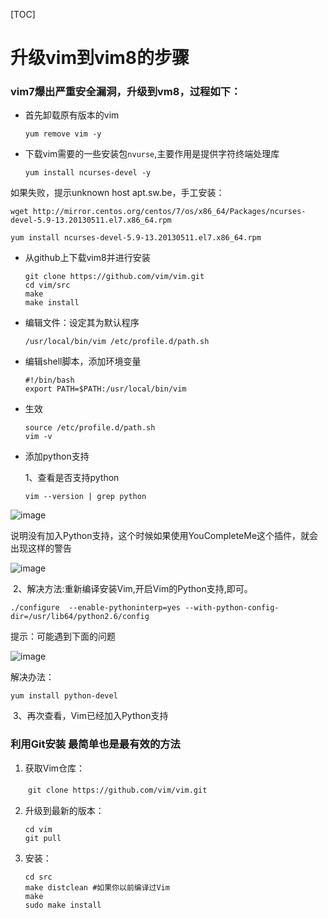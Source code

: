 [TOC]

# 升级vim到vim8的步骤

### vim7爆出严重安全漏洞，升级到vm8，过程如下：

- 首先卸载原有版本的vim

  `yum remove vim -y`

- 下载vim需要的一些安装包`nvurse`,主要作用是提供字符终端处理库


  `yum install ncurses-devel -y`

如果失败，提示unknown host apt.sw.be，手工安装：

```
wget http://mirror.centos.org/centos/7/os/x86_64/Packages/ncurses-devel-5.9-13.20130511.el7.x86_64.rpm

yum install ncurses-devel-5.9-13.20130511.el7.x86_64.rpm
```

- 从github上下载vim8并进行安装

  ```
  git clone https://github.com/vim/vim.git
  cd vim/src
  make
  make install
  ```

- 编辑文件：设定其为默认程序

  ```
  /usr/local/bin/vim /etc/profile.d/path.sh

  ```

- 编辑shell脚本，添加环境变量

  ```
  #!/bin/bash
  export PATH=$PATH:/usr/local/bin/vim
  ```

- 生效

  ```
  source /etc/profile.d/path.sh
  vim -v
  ```

- 添加python支持

  1、查看是否支持python

  ```
  vim --version | grep python
  ```

![image](https://images0.cnblogs.com/blog/593399/201504/191603093395517.png)



说明没有加入Python支持，这个时候如果使用YouCompleteMe这个插件，就会出现这样的警告

![image](https://images0.cnblogs.com/blog/593399/201504/191603106673545.png)

​	2、解决方法:重新编译安装Vim,开启Vim的Python支持,即可。

```
./configure  --enable-pythoninterp=yes --with-python-config-dir=/usr/lib64/python2.6/config
```

提示：可能遇到下面的问题

![image](https://images0.cnblogs.com/blog/593399/201504/191604056988831.png)

解决办法：

```
yum install python-devel
```

​	3、再次查看，Vim已经加入Python支持



### 利用Git安装 最简单也是最有效的方法

1. 获取Vim仓库：   

　　`git clone https://github.com/vim/vim.git `

2. 升级到最新的版本：

   ```
   cd vim
   git pull 
   ```


3. 安装：

   ```
   cd src
   make distclean #如果你以前编译过Vim
   make
   sudo make install
   ```
